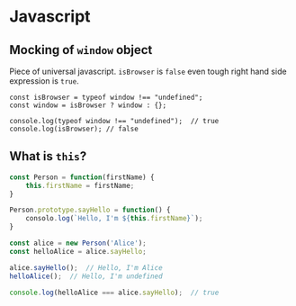 Javascript
==========

## Mocking of `window` object

Piece of universal javascript. `isBrowser` is `false` even tough right hand side expression is `true`.

```
const isBrowser = typeof window !== "undefined";
const window = isBrowser ? window : {};

console.log(typeof window !== "undefined");  // true
console.log(isBrowser); // false
```

## What is `this`?

```javascript
const Person = function(firstName) {
    this.firstName = firstName;
}

Person.prototype.sayHello = function() {
    consolo.log(`Hello, I'm ${this.firstName}`);
}

const alice = new Person('Alice');
const helloAlice = alice.sayHello;

alice.sayHello();  // Hello, I'm Alice
helloAlice();  // Hello, I'm undefined

console.log(helloAlice === alice.sayHello);  // true
```
